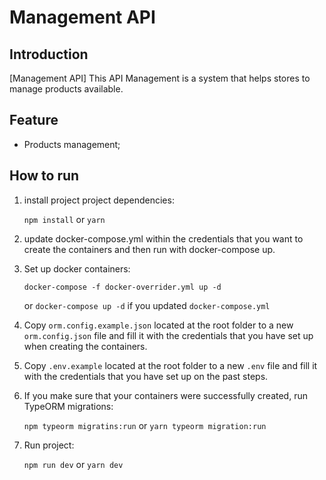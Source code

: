 # Management API

## Introduction

[Management API] This API Management is a system that helps stores to manage products available.

## Feature

- Products management;

## How to run

1. install project project dependencies:

   `npm install` or `yarn`

2. update docker-compose.yml within the credentials that you want to create the containers and then run with docker-compose up.

3. Set up docker containers:

   `docker-compose -f docker-overrider.yml up -d`

   or `docker-compose up -d` if you updated `docker-compose.yml`

4. Copy `orm.config.example.json` located at the root folder to a new `orm.config.json` file and fill it with the credentials that you have set up when creating the containers.

5. Copy `.env.example` located at the root folder to a new `.env` file and fill it with the credentials that you have set up on the past steps.

6. If you make sure that your containers were successfully created, run TypeORM migrations:

   `npm typeorm migratins:run` or `yarn typeorm migration:run`

7. Run project:

   `npm run dev` or `yarn dev`
